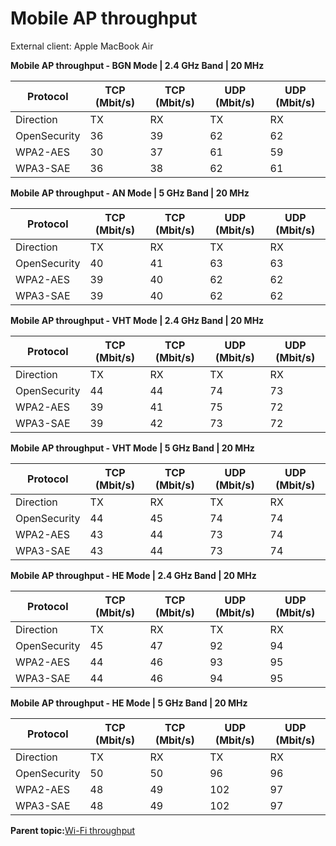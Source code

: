 # Mobile AP throughput

External client: Apple MacBook Air

**Mobile AP throughput - BGN Mode | 2.4 GHz Band | 20 MHz**

|Protocol|TCP \(Mbit/s\)|TCP \(Mbit/s\)|UDP \(Mbit/s\)|UDP \(Mbit/s\)|
|--------|--------------|--------------|--------------|--------------|
|Direction|TX|RX|TX|RX|
|OpenSecurity|36|39|62|62|
|WPA2-AES|30|37|61|59|
|WPA3-SAE|36|38|62|61|

**Mobile AP throughput - AN Mode | 5 GHz Band | 20 MHz**

|Protocol|TCP \(Mbit/s\)|TCP \(Mbit/s\)|UDP \(Mbit/s\)|UDP \(Mbit/s\)|
|--------|--------------|--------------|--------------|--------------|
|Direction|TX|RX|TX|RX|
|OpenSecurity|40|41|63|63|
|WPA2-AES|39|40|62|62|
|WPA3-SAE|39|40|62|62|

**Mobile AP throughput - VHT Mode | 2.4 GHz Band | 20 MHz**

|Protocol|TCP \(Mbit/s\)|TCP \(Mbit/s\)|UDP \(Mbit/s\)|UDP \(Mbit/s\)|
|--------|--------------|--------------|--------------|--------------|
|Direction|TX|RX|TX|RX|
|OpenSecurity|44|44|74|73|
|WPA2-AES|39|41|75|72|
|WPA3-SAE|39|42|73|72|

**Mobile AP throughput - VHT Mode | 5 GHz Band | 20 MHz**

|Protocol|TCP \(Mbit/s\)|TCP \(Mbit/s\)|UDP \(Mbit/s\)|UDP \(Mbit/s\)|
|--------|--------------|--------------|--------------|--------------|
|Direction|TX|RX|TX|RX|
|OpenSecurity|44|45|74|74|
|WPA2-AES|43|44|73|74|
|WPA3-SAE|43|44|73|74|

**Mobile AP throughput - HE Mode | 2.4 GHz Band | 20 MHz**

|Protocol|TCP \(Mbit/s\)|TCP \(Mbit/s\)|UDP \(Mbit/s\)|UDP \(Mbit/s\)|
|--------|--------------|--------------|--------------|--------------|
|Direction|TX|RX|TX|RX|
|OpenSecurity|45|47|92|94|
|WPA2-AES|44|46|93|95|
|WPA3-SAE|44|46|94|95|

**Mobile AP throughput - HE Mode | 5 GHz Band | 20 MHz**

|Protocol|TCP \(Mbit/s\)|TCP \(Mbit/s\)|UDP \(Mbit/s\)|UDP \(Mbit/s\)|
|--------|--------------|--------------|--------------|--------------|
|Direction|TX|RX|TX|RX|
|OpenSecurity|50|50|96|96|
|WPA2-AES|48|49|102|97|
|WPA3-SAE|48|49|102|97|

**Parent topic:**[Wi-Fi throughput](../topics/wi-fi_throughput_03.md)

